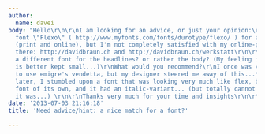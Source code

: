 ```yaml
---
author:
  name: davei
body: "Hello\r\n\r\nI am looking for an advice, or just your opinion:\r\nI use the
  font \"Flexo\" ( http://www.myfonts.com/fonts/durotype/flexo/ ) for all of my business-stuff
  (print and online), but I'm not completely satisfied with my online-pages look.\r\n\r\nIt's
  there: http://davidbraun.ch and http://davidbraun.ch/werkstatt\r\n\r\nShould I use
  a different font for the headlines? or rather the body? (My feeling is that flexo
  is better kept small...)\r\nWhat would you recommend?\r\nI once was very tempted
  to use emigre's vendetta, but my designer steered me away of this...\r\nAnd a bit
  later, I stumbled upon a font that was looking very much like flex, but it was a
  font of its own, and it had an italic-variant... (but totally cannot remember what
  it was...) \r\n\r\nThanks very much for your time and insights\r\n\r\ndavid"
date: '2013-07-03 21:16:18'
title: 'Need advice/hint: a nice match for a font?'

---
```


